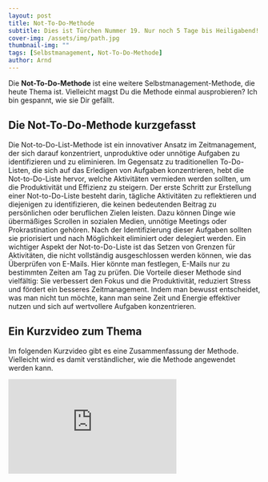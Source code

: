 ```yaml
---
layout: post
title: Not-To-Do-Methode
subtitle: Dies ist Türchen Nummer 19. Nur noch 5 Tage bis Heiligabend!
cover-img: /assets/img/path.jpg
thumbnail-img: ""
tags: [Selbstmanagement, Not-To-Do-Methode]
author: Arnd
---
```


Die **Not-To-Do-Methode** ist eine weitere Selbstmanagement-Methode, die heute Thema ist. Vielleicht magst Du die Methode einmal ausprobieren? Ich bin gespannt, wie sie Dir gefällt.

## Die Not-To-Do-Methode kurzgefasst

Die Not-to-Do-List-Methode ist ein innovativer Ansatz im Zeitmanagement, der sich darauf konzentriert, unproduktive oder unnötige Aufgaben zu identifizieren und zu eliminieren. Im Gegensatz zu traditionellen To-Do-Listen, die sich auf das Erledigen von Aufgaben konzentrieren, hebt die Not-to-Do-Liste hervor, welche Aktivitäten vermieden werden sollten, um die Produktivität und Effizienz zu steigern. Der erste Schritt zur Erstellung einer Not-to-Do-Liste besteht darin, tägliche Aktivitäten zu reflektieren und diejenigen zu identifizieren, die keinen bedeutenden Beitrag zu persönlichen oder beruflichen Zielen leisten. Dazu können Dinge wie übermäßiges Scrollen in sozialen Medien, unnötige Meetings oder Prokrastination gehören. Nach der Identifizierung dieser Aufgaben sollten sie priorisiert und nach Möglichkeit eliminiert oder delegiert werden. Ein wichtiger Aspekt der Not-to-Do-Liste ist das Setzen von Grenzen für Aktivitäten, die nicht vollständig ausgeschlossen werden können, wie das Überprüfen von E-Mails. Hier könnte man festlegen, E-Mails nur zu bestimmten Zeiten am Tag zu prüfen. Die Vorteile dieser Methode sind vielfältig: Sie verbessert den Fokus und die Produktivität, reduziert Stress und fördert ein besseres Zeitmanagement. Indem man bewusst entscheidet, was man nicht tun möchte, kann man seine Zeit und Energie effektiver nutzen und sich auf wertvollere Aufgaben konzentrieren.

## Ein Kurzvideo zum Thema

Im folgenden Kurzvideo gibt es eine Zusammenfassung der Methode. Vielleicht wird es damit verständlicher, wie die Methode angewendet werden kann.

<iframe width="336" height="189" src="https://www.youtube.com/embed/1uPmr6lZAVs?si=8kds-rlGdBTFK-RK" title="YouTube video player" frameborder="0" allow="accelerometer; autoplay; clipboard-write; encrypted-media; gyroscope; picture-in-picture; web-share" referrerpolicy="strict-origin-when-cross-origin" allowfullscreen></iframe>